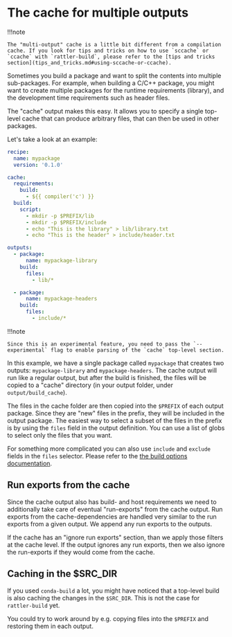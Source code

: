 # The cache for multiple outputs

!!!note

    The "multi-output" cache is a little bit different from a compilation cache. If you look for tips and tricks on how to use `sccache` or `ccache` with `rattler-build`, please refer to the [tips and tricks section](tips_and_tricks.md#using-sccache-or-ccache).

Sometimes you build a package and want to split the contents into multiple sub-packages.
For example, when building a C/C++ package, you might want to create multiple packages for the
runtime requirements (library), and the development time requirements such as header files.

The "cache" output makes this easy. It allows you to specify a single top-level cache that can produce arbitrary
files, that can then be used in other packages.

Let's take a look at an example:

```yaml title="recipe.yaml"
recipe:
  name: mypackage
  version: '0.1.0'

cache:
  requirements:
    build:
      - ${{ compiler('c') }}
  build:
    script:
      - mkdir -p $PREFIX/lib
      - mkdir -p $PREFIX/include
      - echo "This is the library" > lib/library.txt
      - echo "This is the header" > include/header.txt

outputs:
  - package:
      name: mypackage-library
    build:
      files:
        - lib/*

  - package:
      name: mypackage-headers
    build:
      files:
        - include/*
```

!!!note

    Since this is an experimental feature, you need to pass the `--experimental` flag to enable parsing of the `cache` top-level section.

In this example, we have a single package called `mypackage` that creates two outputs: `mypackage-library` and `mypackage-headers`.
The cache output will run like a regular output, but after the build is finished, the files will be copied to a "cache" directory (in your output folder, under `output/build_cache`).

The files in the cache folder are then copied into the `$PREFIX` of each output package. Since they are "new" files in the prefix, they will be included in the output package.
The easiest way to select a subset of the files in the prefix is by using the `files` field in the output definition.
You can use a list of globs to select only the files that you want.

For something more complicated you can also use `include` and `exclude` fields in the `files` selector. Please refer to the [the build options documentation](build_options.md#include-only-certain-files-in-the-package).

## Run exports from the cache

Since the cache output also has build- and host requirements we need to additionally take care of eventual "run-exports" from the cache output.
Run exports from the cache-dependencies are handled very similar to the run exports from a given output. We append any run exports to the outputs.

If the cache has an "ignore run exports" section, than we apply those filters at the cache level. If the output ignores any run exports, then we also ignore the run-exports if they would come from the cache.

## Caching in the $SRC_DIR

If you used `conda-build` a lot, you might have noticed that a top-level build is also caching the changes in the `$SRC_DIR`. This is not the case for `rattler-build` yet.

You could try to work around by e.g. copying files into the `$PREFIX` and restoring them in each output.
